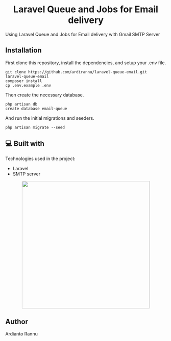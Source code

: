 <h1 align="center" id="title">Laravel Queue and Jobs for Email delivery</h1>

<p id="description">Using Laravel Queue and Jobs for Email delivery with Gmail SMTP Server</p>

## Installation

First clone this repository, install the dependencies, and setup your .env file.

```
git clone https://github.com/ardirannu/laravel-queue-email.git laravel-queue-email
composer install
cp .env.example .env
```

Then create the necessary database.

```
php artisan db
create database email-queue
```

And run the initial migrations and seeders.

```
php artisan migrate --seed
```

  
<h2>💻 Built with</h2>

Technologies used in the project:

*   Laravel
*   SMTP server


<p align="center"><a href="https://laravel.com" target="_blank"><img src="https://raw.githubusercontent.com/laravel/art/master/logo-lockup/5%20SVG/2%20CMYK/1%20Full%20Color/laravel-logolockup-cmyk-red.svg" width="400"></a></p>


## Author

Ardianto Rannu
